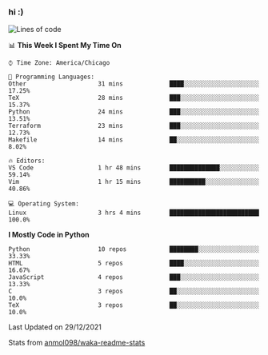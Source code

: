 ### hi :)

<!--START_SECTION:waka-->
![Lines of code](https://img.shields.io/badge/From%20Hello%20World%20I%27ve%20Written-728%20Thousand%20lines%20of%20code-blue)

📊 **This Week I Spent My Time On** 

```text
⌚︎ Time Zone: America/Chicago

💬 Programming Languages: 
Other                    31 mins             ████░░░░░░░░░░░░░░░░░░░░░   17.25% 
TeX                      28 mins             ███░░░░░░░░░░░░░░░░░░░░░░   15.37% 
Python                   24 mins             ███░░░░░░░░░░░░░░░░░░░░░░   13.51% 
Terraform                23 mins             ███░░░░░░░░░░░░░░░░░░░░░░   12.73% 
Makefile                 14 mins             ██░░░░░░░░░░░░░░░░░░░░░░░   8.02%

🔥 Editors: 
VS Code                  1 hr 48 mins        ██████████████░░░░░░░░░░░   59.14% 
Vim                      1 hr 15 mins        ██████████░░░░░░░░░░░░░░░   40.86%

💻 Operating System: 
Linux                    3 hrs 4 mins        █████████████████████████   100.0%

```

**I Mostly Code in Python** 

```text
Python                   10 repos            ████████░░░░░░░░░░░░░░░░░   33.33% 
HTML                     5 repos             ████░░░░░░░░░░░░░░░░░░░░░   16.67% 
JavaScript               4 repos             ███░░░░░░░░░░░░░░░░░░░░░░   13.33% 
C                        3 repos             ██░░░░░░░░░░░░░░░░░░░░░░░   10.0% 
TeX                      3 repos             ██░░░░░░░░░░░░░░░░░░░░░░░   10.0%

```



 Last Updated on 29/12/2021
<!--END_SECTION:waka-->

Stats from [anmol098/waka-readme-stats](https://github.com/anmol098/waka-readme-stats)